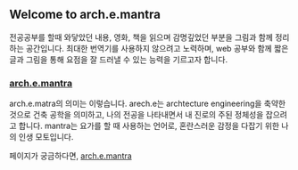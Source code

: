 ## Welcome to arch.e.mantra

전공공부를 할때 와닿았던 내용, 영화, 책을 읽으며 감명깊었던 부분을 그림과 함께 정리하는 공간입니다. 최대한 번역기를 사용하지 않으려고 노력하며, web 공부와 함께 짧은 글과 그림을 통해 요점을 잘 드러낼 수 있는 능력을 기르고자 합니다.

### [arch.e.mantra](https://yj-kim-00.github.io/arch.e.mantra/aem.html/)

arch.e.matra의 의미는 이렇습니다.
arech.e는 archtecture engineering을 축약한 것으로 건축 공학을 의미하고, 나의 전공을 나타내면서 내 진로의 주된 정체성을 잡으려고 합니다.
mantra는 요가를 할 때 사용하는 언어로, 혼란스러운 감정을 다잡기 위한 나의 인생 모토입니다.

페이지가 궁금하다면, [arch.e.mantra](https://yj-kim-00.github.io/arch.e.mantra/aem.html/)

